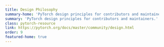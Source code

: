 ```yaml
---
title: Design Philosophy
summary-home: 'PyTorch design principles for contributors and maintainers.'
summary: 'PyTorch design principles for contributors and maintainers.'
class: pytorch-resource
link: https://pytorch.org/docs/master/community/design.html
order: 9
featured-home: true
---
```

